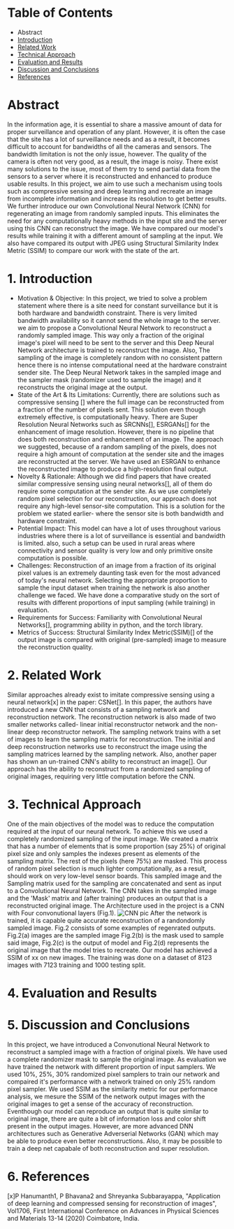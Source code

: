# Table of Contents
* Abstract
* [Introduction](#1-introduction)
* [Related Work](#2-related-work)
* [Technical Approach](#3-technical-approach)
* [Evaluation and Results](#4-evaluation-and-results)
* [Discussion and Conclusions](#5-discussion-and-conclusions)
* [References](#6-references)

# Abstract

In the information age, it is essential to share a massive amount of data for proper surveillance and operation of any plant. However, it is often the case that the site has a lot of surveillance needs and as a result, it becomes difficult to account for bandwidths of all the cameras and sensors. The bandwidth limitation is not the only issue, however. The quality of the camera is often not very good, as a result, the image is noisy. There exist many solutions to the issue, most of them try to send partial data from the sensors to a server where it is reconstructed and enhanced to produce usable results. In this project, we aim to use such a mechanism using tools such as compressive sensing and deep learning and recreate an image from incomplete information and increase its resolution to get better results. We further introduce our own Convolutional Neural Network (CNN) for regenerating an image from randomly sampled inputs. This eliminates the need for any computationally heavy methods in the input site and the server using this CNN can reconstruct the image. We have compared our model's results while training it with a different amount of sampling at the input. We also have compared its output with JPEG using Structural Similarity Index Metric (SSIM) to compare our work with the state of the art.

# 1. Introduction

* Motivation & Objective: In this project, we tried to solve a problem statement where there is a site need for constant surveillance but it is both hardware and bandwidth constraint. There is very limited bandwidth availability so it cannot send the whole image to the server. we aim to propose a Convolutional Neural Network to reconstruct a randomly sampled image. This way only a fraction of the original image's pixel will need to be sent to the server and this Deep Neural Network architecture is trained to reconstruct the image. Also, The sampling of the image is completely random with no consistent pattern hence there is no intense computational need at the hardware constraint sender site. The Deep Neural Network takes in the sampled image and the sampler mask (randomizer used to sample the image) and it reconstructs the original image at the output.
* State of the Art & Its Limitations: Currently, there are solutions such as compressive sensing [] where the full image can be reconstructed from a fraction of the number of pixels sent. This solution even though extremely effective, is computationally heavy. There are Super Resolution Neural Networks such as SRCNNs[], ESRGANs[] for the enhancement of image resolution. However, there is no pipeline that does both reconstruction and enhancement of an image. The approach we suggested, because of a random sampling of the pixels, does not require a high amount of computation at the sender site and the images are reconstructed at the server. We have used an ESRGAN to enhance the reconstructed image to produce a high-resolution final output.
* Novelty & Rationale: Although we did find papers that have created similar compressive sensing using neural networks[], all of them do require some computation at the sender site. As we use completely random pixel selection for our reconstruction, our approach does not require any high-level sensor-site computation. This is a solution for the problem we stated earlier- where the sensor site is both bandwidth and hardware constraint.
* Potential Impact: This model can have a lot of uses throughout various industries where there is a lot of surveillance is essential and bandwidth is limited. also, such a setup can be used in rural areas where connectivity and sensor quality is very low and only primitive onsite computation is possible.
* Challenges: Reconstruction of an image from a fraction of its original pixel values is an extremely daunting task even for the most advanced of today's neural network. Selecting the appropriate proportion to sample the input dataset when training the network is also another challenge we faced. We have done a comparative study on the sort of results with different proportions of input sampling (while training) in evaluation.
* Requirements for Success: Familiarity with Convolutional Neural Networks[], programming ability in python, and the torch library.
* Metrics of Success: Structural Similarity Index Metric(SSIM)[] of the output image is compared with original (pre-sampled) image to measure the reconstruction quality.

# 2. Related Work

Similar approaches already exist to imitate compressive sensing using a neural network[x] in the paper: CSNet[]. In this paper, the authors have introduced a new CNN that consists of a sampling network and reconstruction network. The reconstruction network is also made of two smaller networks called- linear initial reconstructor network and the non-linear deep reconstructor network. The sampling network trains with a set of images to learn the sampling matrix for reconstruction. The initial and deep reconstruction networks use to reconstruct the image using the sampling matrices learned by the sampling network. Also, another paper has shown an un-trained CNN's ability to reconstruct an image[]. Our approach has the ability to reconstruct from a randomized sampling of original images, requiring very little computation before the CNN.


# 3. Technical Approach

One of the main objectives of the model was to reduce the computation required at the input of our neural network. To achieve this we used a completely randomized sampling of the input image. We created a matrix that has a number of elements that is some proportion (say 25%) of original pixel size and only samples the indexes present as elements of the sampling matrix. The rest of the pixels (here 75%) are masked. This process of random pixel selection is much lighter computationally, as a result, should work on very low-level sensor boards. This sampled image and the Sampling matrix used for the sampling are concatenated and sent as input to a Convolutional Neural Network. The CNN takes in the sampled image and the 'Mask' matrix and (after training) produces an output that is a reconstructed original image. The Architecture used in the project is a CNN with Four convonutional layers (Fig.1).
![CNN pic](https://user-images.githubusercontent.com/93070088/145699188-036723d6-632e-46e1-97f3-6a8af608c7ce.jpg)
After the network is trained, it is capable quite accurate reconstruction of a randondomly sampled image. Fig.2 consists of some examples of regenrated outputs. Fig.2(a) images are the sampled image Fig.2(b) is the mask used to sample said image, Fig.2(c) is the output of model and Fig.2(d) represents the original image that the model tries to recreate. Our model has achieved a SSIM of xx on new images. The training was done on a dataset of 8123 images with 7123 training and 1000 testing split.

# 4. Evaluation and Results

# 5. Discussion and Conclusions

In this project, we have introduced a Convonutional Neural Network to reconstruct a sampled image with a fraction of original pixels. We have used a complete randomizer mask to sample the original image. As evaluation we have trained the network with different proportion of input samplers. We used 10%, 25%, 30% randomized pixel samplers to train our network and compaired it's performance with a network trained on only 25% random pixel sampler. We used SSIM as the similarity metric for our performance analysis, we mesure the SSIM of the network output images with the original images to get a sense of the accuracy of reconstruction. Eventhough our model can reproduce an output that is quite similar to original image, there are quite a bit of information loss and color shift present in the output images. However, are more advanced DNN architectures such as Generative Adverserial Networks (GAN) which may be able to produce even better reconstructions. Also, it may be possible to train a deep net capabale of both reconstruction and super resolution.

# 6. References

[x]P Hanumanth1, P Bhavana2 and Shreyanka Subbarayappa, "Application of deep learning and compressed sensing for reconstruction of images", Vol1706, First International Conference on Advances in Physical Sciences and Materials 13-14 (2020) Coimbatore, India.

